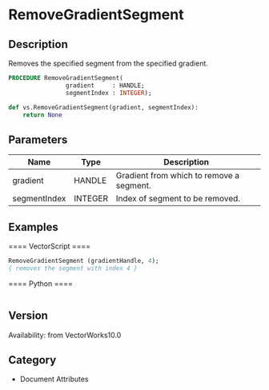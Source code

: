 # RemoveGradientSegment

## Description
Removes the specified segment from the specified gradient.

```pascal
PROCEDURE RemoveGradientSegment(
				gradient     : HANDLE;
				segmentIndex : INTEGER);
```

```python
def vs.RemoveGradientSegment(gradient, segmentIndex):
    return None
```

## Parameters
|Name|Type|Description|
|---|---|---|
|gradient|HANDLE|Gradient from which to remove a segment.|
|segmentIndex|INTEGER|Index of segment to be removed.|(segment indexes begin with 1)|

## Examples
==== VectorScript ====
```pascal
RemoveGradientSegment (gradientHandle, 4);
{ removes the segment with index 4 }
```
==== Python ====
```python

```

## Version
Availability: from VectorWorks10.0

## Category
* Document Attributes

